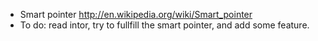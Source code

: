 * Smart pointer http://en.wikipedia.org/wiki/Smart_pointer
* To do: read intor, try to fullfill the smart pointer, and add some feature.
